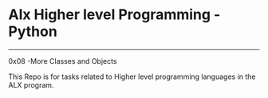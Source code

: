 # Alx Higher level Programming - Python
****

0x08 -More Classes and Objects

This Repo is for tasks related to Higher level programming languages in the ALX program.

